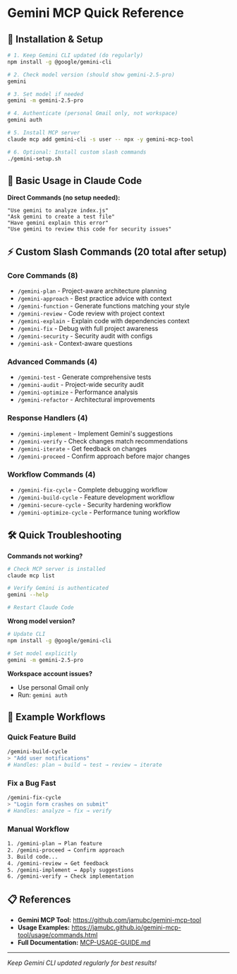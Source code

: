 # Gemini MCP Quick Reference

## 🚀 Installation & Setup

```bash
# 1. Keep Gemini CLI updated (do regularly)
npm install -g @google/gemini-cli

# 2. Check model version (should show gemini-2.5-pro)
gemini

# 3. Set model if needed
gemini -m gemini-2.5-pro

# 4. Authenticate (personal Gmail only, not workspace)
gemini auth

# 5. Install MCP server
claude mcp add gemini-cli -s user -- npx -y gemini-mcp-tool

# 6. Optional: Install custom slash commands
./gemini-setup.sh
```

## 💬 Basic Usage in Claude Code

**Direct Commands (no setup needed):**
```
"Use gemini to analyze index.js"
"Ask gemini to create a test file" 
"Have gemini explain this error"
"Use gemini to review this code for security issues"
```

## ⚡ Custom Slash Commands (20 total after setup)

### Core Commands (8)
- `/gemini-plan` - Project-aware architecture planning
- `/gemini-approach` - Best practice advice with context
- `/gemini-function` - Generate functions matching your style
- `/gemini-review` - Code review with project context
- `/gemini-explain` - Explain code with dependencies context
- `/gemini-fix` - Debug with full project awareness
- `/gemini-security` - Security audit with configs
- `/gemini-ask` - Context-aware questions

### Advanced Commands (4)
- `/gemini-test` - Generate comprehensive tests
- `/gemini-audit` - Project-wide security audit
- `/gemini-optimize` - Performance analysis
- `/gemini-refactor` - Architectural improvements

### Response Handlers (4)
- `/gemini-implement` - Implement Gemini's suggestions
- `/gemini-verify` - Check changes match recommendations
- `/gemini-iterate` - Get feedback on changes
- `/gemini-proceed` - Confirm approach before major changes

### Workflow Commands (4)
- `/gemini-fix-cycle` - Complete debugging workflow
- `/gemini-build-cycle` - Feature development workflow
- `/gemini-secure-cycle` - Security hardening workflow
- `/gemini-optimize-cycle` - Performance tuning workflow

## 🛠️ Quick Troubleshooting

**Commands not working?**
```bash
# Check MCP server is installed
claude mcp list

# Verify Gemini is authenticated  
gemini --help

# Restart Claude Code
```

**Wrong model version?**
```bash
# Update CLI
npm install -g @google/gemini-cli

# Set model explicitly
gemini -m gemini-2.5-pro
```

**Workspace account issues?**
- Use personal Gmail only
- Run: `gemini auth`

## 🚀 Example Workflows

### Quick Feature Build
```bash
/gemini-build-cycle
> "Add user notifications"
# Handles: plan → build → test → review → iterate
```

### Fix a Bug Fast
```bash
/gemini-fix-cycle
> "Login form crashes on submit"
# Handles: analyze → fix → verify
```

### Manual Workflow
```bash
1. /gemini-plan → Plan feature
2. /gemini-proceed → Confirm approach
3. Build code...
4. /gemini-review → Get feedback
5. /gemini-implement → Apply suggestions
6. /gemini-verify → Check implementation
```

## 📋 References

- **Gemini MCP Tool:** https://github.com/jamubc/gemini-mcp-tool
- **Usage Examples:** https://jamubc.github.io/gemini-mcp-tool/usage/commands.html
- **Full Documentation:** [MCP-USAGE-GUIDE.md](MCP-USAGE-GUIDE.md)

---
*Keep Gemini CLI updated regularly for best results!*